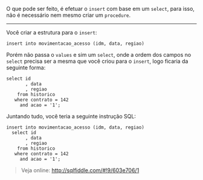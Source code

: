 O que pode ser feito, é efetuar o `insert` com base em um `select`, para isso, não é necessário nem mesmo criar um `procedure`.


----------

Você criar a estrutura para o `insert`:

    insert into movimentacao_acesso (idm, data, regiao)

Porém não passa o `values` e sim um `select`, onde a ordem dos campos no `select` precisa ser a mesma que você criou para o `insert`, logo ficaria da seguinte forma:

    select id
           , data
           , regiao
        from historico
       where contrato = 142
         and acao = '1';

Juntando tudo, você teria a seguinte instrução SQL:

    insert into movimentacao_acesso (idm, data, regiao)
      select id
           , data
           , regiao
        from historico
       where contrato = 142
         and acao = '1';

> Veja online: http://sqlfiddle.com/#!9/603e706/1
